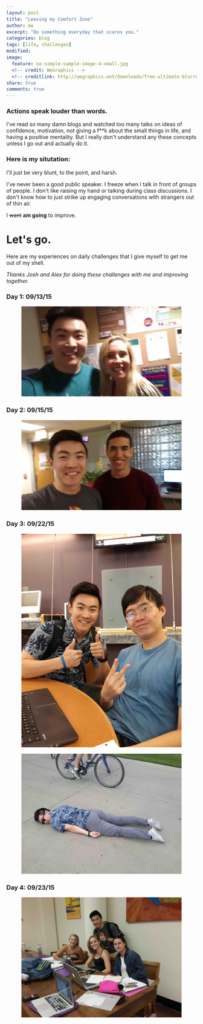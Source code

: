 ```yaml
---
layout: post
title: "Leaving my Comfort Zone"
author: me
excerpt: "Do something everyday that scares you."
categories: blog
tags: [life, challenges]
modified:
image:
  feature: so-simple-sample-image-4-small.jpg
  <!-- credit: WeGraphics -->
  <!-- creditlink: http://wegraphics.net/downloads/free-ultimate-blurred-background-pack/ -->
share: true
comments: true
---
```


### Actions speak louder than words.

I've read so many damn blogs and watched too many talks on ideas of confidence, motivation, not giving a f**k about the small things in life, and having a positive mentality. But I really don't understand any these concepts unless I go out and actually do it. 

### Here is my situtation:

I'll just be very blunt, to the point, and harsh.

I've never been a good public speaker. I freeze when I talk in front of groups of people. I don't like raising my hand or talking during class discussions. I don't know how to just strike up engaging conversations with strangers out of thin air. 

I <s>want</s> **am going** to improve.


# Let's go.

Here are my experiences on daily challenges that I give myself to get me out of my shell.

*Thanks Josh and Alex for doing these challenges with me and improving together.*

### Day 1: 09/13/15



<figure>
    <a href="/../../images/challenges/09_13_15_First.jpg"><img src="/../../images/challenges/09_13_15_First.jpg" alt="image"></a>
</figure>


### Day 2: 09/15/15

<figure>
    <a href="/../../images/challenges/09_15_15_Second_Byron.jpg"><img src="/../../images/challenges/09_15_15_Second_Byron.jpg" alt="image"></a>
</figure>


### Day 3: 09/22/15

<figure class="half">
    <a href="/../../images/challenges/09_22_15_other.jpg"><img src="/../../images/challenges/09_22_15_other.jpg" alt="image"></a>
</figure>

<figure>
    <a href="/../../images/challenges/09_22_15_lay_down.jpg"><img src="/../../images/challenges/09_22_15_lay_down.jpg" alt="image"></a>
</figure>




### Day 4: 09/23/15

<figure>
    <a href="/../../images/challenges/09_23_15_three_girls.jpg"><img src="/../../images/challenges/09_23_15_three_girls.jpg" alt="image"></a>
</figure>



